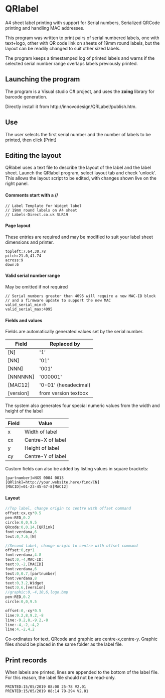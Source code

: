 


# QRlabel
A4 sheet label printing with support for Serial numbers, Serialized QRCode printing and handling MAC addresses.

This program was written to print pairs of serial numbered labels, one with text+logo, other with QR code link on sheets of 19mm round labels, but the layout can be readily changed to suit other sized labels.

The program keeps a timestamped log of printed labels and warns if the selected serial number range overlaps labels previously printed.



## Launching the program
The program is a Visual studio C# project, and uses the **zxing** library for barcode generation.

Directly install it from http://innovodesign/QRLabel/publish.htm.

## Use
The user selects the first serial number and the number of labels to be printed, then click [Print] 


## Editing the layout
QRlabel uses a text file to describe the layout of the label and the label sheet. Launch the QRlabel program, select layout tab and check 'unlock'. This allows the layout script to be edited, with changes shown live on the right panel.

#### Comments start with a //
```
// Label Template for Widget label
// 19mm round labels on A4 sheet
// Labels-Direct.co.uk SLR19
```
#### Page layout
These entries are required and may be modified to suit your label sheet dimensions and printer.
```
topleft:7.64,30.78
pitch:21.0,41.74
across:9
down:6
```
#### Valid serial number range
May be omitted if not required
```
// Serial numbers greater than 4095 will require a new MAC-ID block
// and a firmware update to support the new MAC
valid_serial_min:0
valid_serial_max:4095
```
#### Fields and values
Fields are automatically generated values set by the serial number. 

Field | Replaced by
---|---
[N] | '1'
[NN] | '01'
[NNN] | '001'
[NNNNNN] | '000001'
[MAC12] | '0-01' (hexadecimal)
[version] | from version textbox

The system also generates four special numeric values from the width and height of the label

Field | Value
---|---
x | Width of label
cx | Centre-X of label
y | Height of label
cy | Centre-Y of label

Custom fields can also be added by listing values in square brackets:
```
[partnumber]=NXS 0004 0013
[QRlink]=http://your.website.here/find/[N]
[MACID]=01-23-45-67-8[MAC12]
```

#### Layout
```javascript
//Top label, change origin to centre with offset command
offset:cx,cy*0.5
pen:RED,0.2
circle:0,0,9.5
QRcode:0,0,14,[QRlink]
font:verdana,6
text:0,7.6,[N]

//Second label, change origin to centre with offset command
offset:0,cy*1
font:verdana,4.8
text:0,-4,MAC-ID:
text:0,-2,[MACID]
font:verdana,6
text:0,0.7,[partnumber]
font:verdana,8
text:0,3.2,Widget
text:0,6,[version]
//graphic:0,-4,10,6,logo.bmp
pen:RED,0.2
circle:0,0,9.5

offset:0,-cy*0.5
line:9.2,8,9.2,-8
line:-9.2,8,-9.2,-8
line:-4,-2,-4,2
line:4,-2,4,2
```
Co-ordinates for text, QRcode and graphic are centre-x,centre-y.
Graphic files should be placed in the same folder as the label file.

## Print records
When labels are printed, lines are appended to the bottom of the label file. For this reason, the label file should not be read-only.

```
PRINTED:15/05/2019 08:00 25-78 V2.01
PRINTED:15/05/2019 08:14 79-294 V2.01
```


